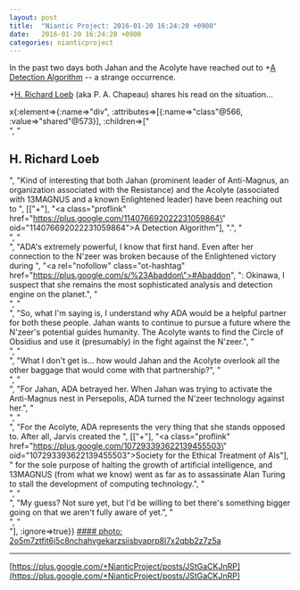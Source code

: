 ```yaml
---
layout: post
title:  "Niantic Project: 2016-01-20 16:24:20 +0900"
date:   2016-01-20 16:24:20 +0900
categories: nianticproject
---
```

In the past two days both Jahan and the Acolyte have reached out to +[A Detection Algorithm](https://plus.google.com/114076692022231059864 "") -- a strange occurrence. 

+[H. Richard Loeb](https://plus.google.com/117506125229608138804 "") (aka P. A. Chapeau) shares his read on the situation...

x{:element=>{:name=>"div", :attributes=>[{:name=>"class"@566, :value=>"shared"@573}], :children=>["<br />", "<h2>H. Richard Loeb</h2>", "Kind of interesting that both Jahan (prominent leader of Anti-Magnus, an organization associated with the Resistance) and the Acolyte (associated with 13MAGNUS and a known Enlightened leader) have been reaching out to ", [["+"], "<a class=\"proflink\" href=\"https://plus.google.com/114076692022231059864\" oid=\"114076692022231059864\">A Detection Algorithm</a>"], ".", "<br />", "<br />", "ADA's extremely powerful, I know that first hand. Even after her connection to the N'zeer was broken because of the Enlightened victory during ", "<a rel=\"nofollow\" class=\"ot-hashtag\" href=\"https://plus.google.com/s/%23Abaddon\">#Abaddon</a>", ": Okinawa, I suspect that she remains the most sophisticated analysis and detection engine on the planet.", "<br />", "<br />", "So, what I'm saying is, I understand why ADA would be a helpful partner for both these people. Jahan wants to continue to pursue a future where the N'zeer's potential guides humanity. The Acolyte wants to find the Circle of Obsidius and use it (presumably) in the fight against the N'zeer.", "<br />", "<br />", "What I don't get is... how would Jahan and the Acolyte overlook all the other baggage that would come with that partnership?", "<br />", "<br />", "For Jahan, ADA betrayed her. When Jahan was trying to activate the Anti-Magnus nest in Persepolis, ADA turned the N'zeer technology against her.", "<br />", "<br />", "For the Acolyte, ADA represents the very thing that she stands opposed to. After all, Jarvis created the ", [["+"], "<a class=\"proflink\" href=\"https://plus.google.com/107293393622139455503\" oid=\"107293393622139455503\">Society for the Ethical Treatment of AIs</a>"], " for the sole purpose of halting the growth of artificial intelligence, and 13MAGNUS (from what we know) went as far as to assassinate Alan Turing to stall the development of computing technology.", "<br />", "<br />", "My guess? Not sure yet, but I'd be willing to bet there's something bigger going on that we aren't fully aware of yet.", "<br />", "<br />"], :ignore=>true}}
[#### photo: 2o5m7ztfit6j5c8nchahvgekarzsiisbvaprp8l7x2qbb2z7z5a](https://lh3.googleusercontent.com/-gvWWbY0TpnY/Vp80oXl4_KI/AAAAAAAACEE/HGbXaEbdyUM/w1200-h1200/Algo.jpg "")
- - -
[https://plus.google.com/+NianticProject/posts/JStGaCKJnRP](https://plus.google.com/+NianticProject/posts/JStGaCKJnRP)
